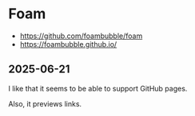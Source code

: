 # Foam


* https://github.com/foambubble/foam
* https://foambubble.github.io/

## 2025-06-21

I like that it seems to be able to support GitHub pages.

Also, it previews links.

